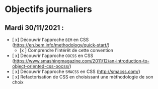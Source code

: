 # Objectifs journaliers

## Mardi 30/11/2021 :

  * [ x] Découvrir l'approche `BEM` en CSS (https://en.bem.info/methodology/quick-start/)
    * [x ] Comprendre l'intérêt de cette convention
  * [ x] Découvrir l'approche `OOCSS` en CSS (https://www.smashingmagazine.com/2011/12/an-introduction-to-object-oriented-css-oocss/)
  * [ x] Découvrir l'approche `SMACSS` en CSS (http://smacss.com/)
  * [ x] Refactorisation de CSS en choisissant une méthodologie de son choix
  